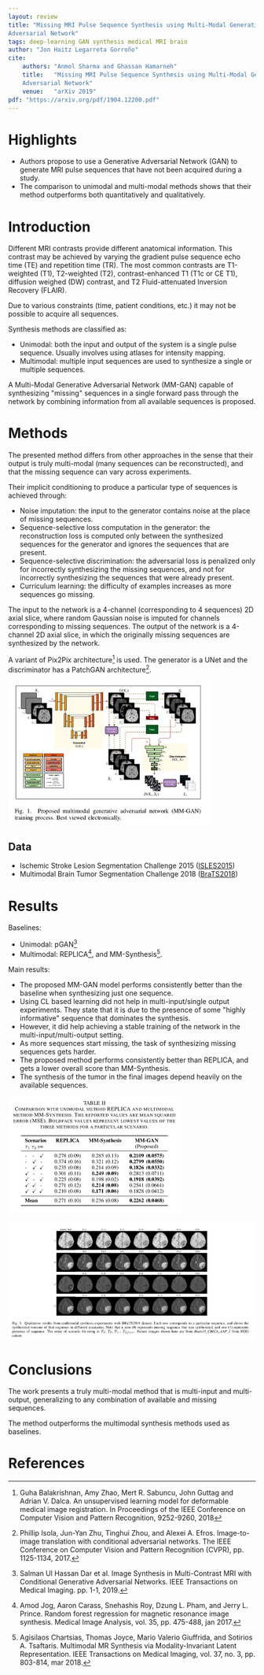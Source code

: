 ```yaml
---
layout: review
title: "Missing MRI Pulse Sequence Synthesis using Multi-Modal Generative
Adversarial Network"
tags: deep-learning GAN synthesis medical MRI brain
author: "Jon Haitz Legarreta Gorroño"
cite:
    authors: "Anmol Sharma and Ghassan Hamarneh"
    title:   "Missing MRI Pulse Sequence Synthesis using Multi-Modal Generative
    Adversarial Network"
    venue:   "arXiv 2019"
pdf: "https://arxiv.org/pdf/1904.12200.pdf"
---
```



# Highlights

- Authors propose to use a Generative Adversarial Network (GAN) to generate MRI
pulse sequences that have not been acquired during a study.
- The comparison to unimodal and multi-modal methods shows that their method
outperforms both quantitatively and qualitatively.


# Introduction

Different MRI contrasts provide different anatomical information. This contrast
may be achieved by varying the gradient pulse sequence echo time (TE) and
repetition time (TR). The most common contrasts are T1-weighted (T1),
T2-weighted (T2), contrast-enhanced T1 (T1c or CE T1), diffusion weighed (DW)
contrast, and T2 Fluid-attenuated Inversion Recovery (FLAIR).

Due to various constraints (time, patient conditions, etc.) it may not be
possible to acquire all sequences.

Synthesis methods are classified as:
- Unimodal: both the input and output of the system is a single pulse sequence.
Usually involves using atlases for intensity mapping.
- Multimodal: multiple input sequences are used to synthesize a single or
multiple sequences.

A Multi-Modal Generative Adversarial Network (MM-GAN) capable of synthesizing
"missing" sequences in a single forward pass through the network by combining
information from all available sequences is proposed.


# Methods

The presented method differs from other approaches in the sense that their
output is truly multi-modal (many sequences can be reconstructed), and that
the missing sequence can vary across experiments.

Their implicit conditioning to produce a particular type of sequences is
achieved through:
- Noise imputation: the input to the generator contains noise at the place of
missing sequences.
- Sequence-selective loss computation in the generator: the reconstruction loss
is computed only between the synthesized sequences for the generator and ignores
the sequences that are present.
- Sequence-selective discrimination: the adversarial loss is penalized only for
incorrectly synthesizing the missing sequences, and not for incorrectly
synthesizing the sequences that were already present.
- Curriculum learning: the difficulty of examples increases as more sequences go
missing.

The input to the network is a 4-channel (corresponding to 4 sequences) 2D axial
slice, where random Gaussian noise is imputed for channels corresponding
to missing sequences. The output of the network is a 4-channel 2D axial slice,
in which the originally missing sequences are synthesized by the network.

A variant of Pix2Pix architecture[^1] is used. The generator is a UNet and
the discriminator has a PatchGAN architecture[^2].

![](/article/images/MRIPulseSeqGANSynthesis/Architecture.jpg)


## Data

- Ischemic Stroke Lesion Segmentation Challenge 2015 ([ISLES2015](http://www.isles-challenge.org/ISLES2015/))
- Multimodal Brain Tumor Segmentation Challenge 2018 ([BraTS2018](https://www.med.upenn.edu/sbia/brats2018/data.html))


# Results

Baselines:
- Unimodal: pGAN[^3]
- Multimodal: REPLICA[^4], and MM-Synthesis[^5].

Main results:
- The proposed MM-GAN model performs consistently better than the baseline when
synthesizing just one sequence.
- Using CL based learning did not help in multi-input/single output experiments.
They state that it is due to the presence of some "highly informative" sequence
that dominates the synthesis.
- However, it did help achieving a stable training of the network in the
multi-input/multi-output setting.
- As more sequences start missing, the task of synthesizing missing sequences
gets harder.
- The proposed method performs consistently better than REPLICA, and gets
a lower overall score than MM-Synthesis.
- The synthesis of the tumor in the final images depend heavily on the available
sequences.

![](/article/images/MRIPulseSeqGANSynthesis/Results_scores.jpg)

![](/article/images/MRIPulseSeqGANSynthesis/Results_images.jpg)


# Conclusions

The work presents a truly multi-modal method that is multi-input and
multi-output, generalizing to any combination of available and missing
sequences.

The method outperforms the multimodal synthesis methods used as baselines.


# References

[^1]: Guha Balakrishnan, Amy Zhao, Mert R. Sabuncu, John Guttag and Adrian
      V. Dalca. An unsupervised learning model for deformable medical image
      registration. In Proceedings of the IEEE Conference on Computer Vision and
      Pattern Recognition, 9252-9260, 2018

[^2]: Phillip Isola, Jun-Yan Zhu, Tinghui Zhou, and Alexei A. Efros.
      Image-to-image translation with conditional adversarial networks. The IEEE
      Conference on Computer Vision and Pattern Recognition (CVPR), pp.
      1125-1134, 2017.

[^3]: Salman Ul Hassan Dar et al. Image Synthesis in Multi-Contrast MRI with
      Conditional Generative Adversarial Networks. IEEE Transactions on Medical
      Imaging. pp. 1-1, 2019.

[^4]: Amod Jog, Aaron Carass, Snehashis Roy, Dzung L. Pham, and Jerry L. Prince.
      Random forest regression for magnetic resonance image synthesis. Medical
      Image Analysis, vol. 35, pp. 475-488, jan 2017.

[^5]: Agisilaos Chartsias, Thomas Joyce, Mario Valerio Giuffrida, and Sotirios
      A. Tsaftaris. Multimodal MR Synthesis via Modality-Invariant Latent
      Representation. IEEE Transactions on Medical Imaging, vol. 37, no. 3, pp.
      803-814, mar 2018.
